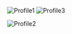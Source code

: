 ![Profile1](https://github.com/user-attachments/assets/0a2f06f3-1619-4ebc-a33b-13c88713aae9)     ![Profile3](https://github.com/user-attachments/assets/6f28ca20-2c94-43e3-9cf6-541fbd011e95)



![Profile2](https://github.com/user-attachments/assets/b8a39e31-8f22-4596-967a-1458efa74b14)

